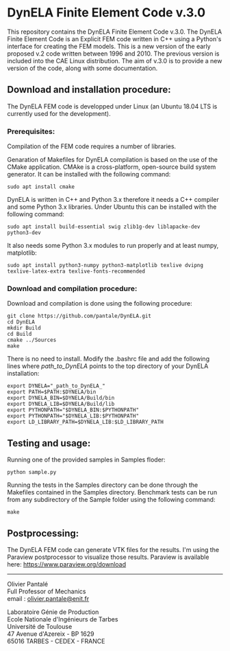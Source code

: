 # DynELA Finite Element Code v.3.0

This repository contains the DynELA Finite Element Code v.3.0. The DynELA Finite Element Code is an Explicit FEM code written in C++ using a Python's interface for creating the FEM models. This is a new version of the early proposed v.2 code written between 1996 and 2010. The previous version is included into the CAE Linux distribution. The aim of v.3.0 is to provide a new version of the code, along with some documentation.

## Download and installation procedure:

The DynELA FEM code is developped under Linux (an Ubuntu 18.04 LTS is currently used for the development).

### Prerequisites:

Compilation of the FEM code requires a number of libraries.

Genaration of Makefiles for DynELA compilation is based on the use of the CMake application. CMAke is a cross-platform, open-source build system generator. It can be installed with the following command:

	sudo apt install cmake

DynELA is written in C++ and Python 3.x therefore it needs a C++ compiler and some Python 3.x libraries. Under Ubuntu this can be installed with the following command:

	sudo apt install build-essential swig zlib1g-dev liblapacke-dev python3-dev
	
It also needs some Python 3.x modules to run properly and at least numpy, matplotlib:

	sudo apt install python3-numpy python3-matplotlib texlive dvipng texlive-latex-extra texlive-fonts-recommended

### Download and compilation procedure:

Download and compilation is done using the following procedure:

	git clone https://github.com/pantale/DynELA.git
	cd DynELA
	mkdir Build
	cd Build
	cmake ../Sources
	make

There is no need to install. Modify the .bashrc file and add the following lines where _path_to_DynELA_ points to the top directory of your DynELA installation:

	export DYNELA="_path_to_DynELA_"
	export PATH=$PATH:$DYNELA/bin
	export DYNELA_BIN=$DYNELA/Build/bin
	export DYNELA_LIB=$DYNELA/Build/lib
	export PYTHONPATH="$DYNELA_BIN:$PYTHONPATH"
	export PYTHONPATH="$DYNELA_LIB:$PYTHONPATH"
	export LD_LIBRARY_PATH=$DYNELA_LIB:$LD_LIBRARY_PATH

## Testing and usage:

Running one of the provided samples in Samples floder:

	python sample.py

Running the tests in the Samples directory can be done through the Makefiles contained in the Samples directory. Benchmark tests can be run from any subdirectory of the Sample folder using the following command:

	make
	
## Postprocessing:

The DynELA FEM code can generate VTK files for the results. I'm using the Paraview postprocessor to visualize those results. Paraview is available here: https://www.paraview.org/download

***
Olivier Pantalé  
Full Professor of Mechanics  
email : olivier.pantale@enit.fr

Laboratoire Génie de Production  
Ecole Nationale d'Ingénieurs de Tarbes  
Université de Toulouse  
47 Avenue d'Azereix - BP 1629  
65016 TARBES - CEDEX - FRANCE
